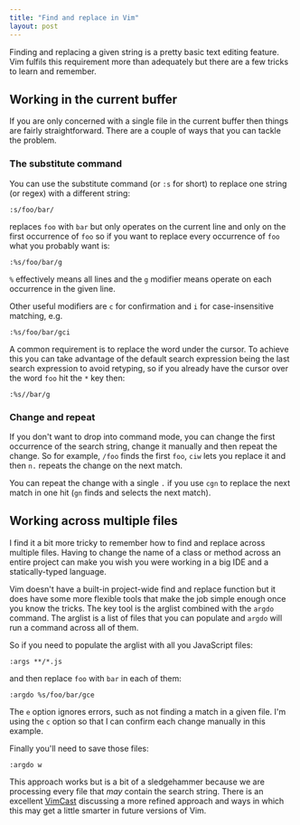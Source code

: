 ```yaml
---
title: "Find and replace in Vim"
layout: post
---
```


Finding and replacing a given string is a pretty basic text editing
feature. Vim fulfils this requirement more than adequately but there are
a few tricks to learn and remember.

## Working in the current buffer
If you are only concerned with a single file in the current buffer then
things are fairly straightforward. There are a couple of ways that you
can tackle the problem.

### The substitute command
You can use the substitute command (or `:s` for short) to replace one
string (or regex) with a different string:

    :s/foo/bar/

replaces `foo` with `bar` but only operates on the current line and only
on the first occurrence of `foo` so if you want to replace every
occurrence of `foo` what you probably want is:

    :%s/foo/bar/g

`%` effectively means all lines and the `g` modifier means operate on
each occurrence in the given line.

Other useful modifiers are `c` for confirmation and `i` for
case-insensitive matching, e.g.

    :%s/foo/bar/gci

A common requirement is to replace the word under the cursor. To achieve
this you can take advantage of the default search expression being the
last search expression to avoid retyping, so if you already have the
cursor over the word `foo` hit the `*` key then:

    :%s//bar/g

### Change and repeat
If you don't want to drop into command mode, you can change the first
occurrence of the search string, change it manually and then repeat the
change. So for example, `/foo` finds the first `foo`, `ciw` lets you
replace it and then `n.` repeats the change on the next match.

You can repeat the change with a single `.` if you use `cgn` to replace
the next match in one hit (`gn` finds and selects the next match).

## Working across multiple files
I find it a bit more tricky to remember how to find and replace across
multiple files. Having to change the name of a class or method across an
entire project can make you wish you were working in a big IDE and a
statically-typed language.

Vim doesn't have a built-in project-wide find and replace function but
it does have some more flexible tools that make the job simple enough
once you know the tricks. The key tool is the arglist combined with the
`argdo` command. The arglist is a list of files that you can populate
and `argdo` will run a command across all of them.

So if you need to populate the arglist with all you JavaScript files:

    :args **/*.js

and then replace `foo` with `bar` in each of them:

    :argdo %s/foo/bar/gce

The `e` option ignores errors, such as not finding a match in a given
file. I'm using the `c` option so that I can confirm each change
manually in this example.

Finally you'll need to save those files:

    :argdo w

This approach works but is a bit of a sledgehammer because we are
processing every file that *may* contain the search string. There is an
excellent
[VimCast](http://vimcasts.org/episodes/project-wide-find-and-replace/)
discussing a more refined approach and ways in which this may get a
little smarter in future versions of Vim.
